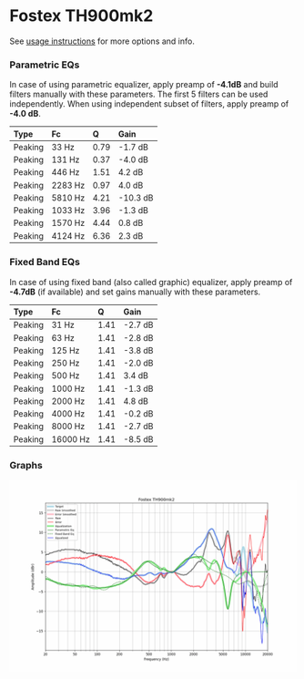 # Fostex TH900mk2
See [usage instructions](https://github.com/jaakkopasanen/AutoEq#usage) for more options and info.

### Parametric EQs
In case of using parametric equalizer, apply preamp of **-4.1dB** and build filters manually
with these parameters. The first 5 filters can be used independently.
When using independent subset of filters, apply preamp of **-4.0 dB**.

| Type    | Fc      |    Q | Gain     |
|:--------|:--------|:-----|:---------|
| Peaking | 33 Hz   | 0.79 | -1.7 dB  |
| Peaking | 131 Hz  | 0.37 | -4.0 dB  |
| Peaking | 446 Hz  | 1.51 | 4.2 dB   |
| Peaking | 2283 Hz | 0.97 | 4.0 dB   |
| Peaking | 5810 Hz | 4.21 | -10.3 dB |
| Peaking | 1033 Hz | 3.96 | -1.3 dB  |
| Peaking | 1570 Hz | 4.44 | 0.8 dB   |
| Peaking | 4124 Hz | 6.36 | 2.3 dB   |

### Fixed Band EQs
In case of using fixed band (also called graphic) equalizer, apply preamp of **-4.7dB**
(if available) and set gains manually with these parameters.

| Type    | Fc       |    Q | Gain    |
|:--------|:---------|:-----|:--------|
| Peaking | 31 Hz    | 1.41 | -2.7 dB |
| Peaking | 63 Hz    | 1.41 | -2.8 dB |
| Peaking | 125 Hz   | 1.41 | -3.8 dB |
| Peaking | 250 Hz   | 1.41 | -2.0 dB |
| Peaking | 500 Hz   | 1.41 | 3.4 dB  |
| Peaking | 1000 Hz  | 1.41 | -1.3 dB |
| Peaking | 2000 Hz  | 1.41 | 4.8 dB  |
| Peaking | 4000 Hz  | 1.41 | -0.2 dB |
| Peaking | 8000 Hz  | 1.41 | -2.7 dB |
| Peaking | 16000 Hz | 1.41 | -8.5 dB |

### Graphs
![](./Fostex%20TH900mk2.png)